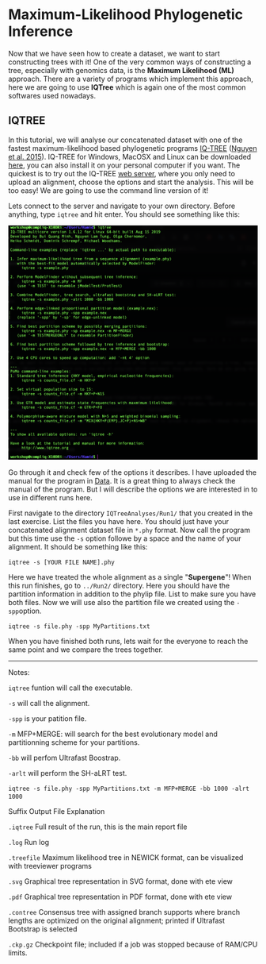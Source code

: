 # Maximum-Likelihood Phylogenetic Inference

Now that we have seen how to create a dataset, we want to start constructing trees with it! One of the very common ways of constructing a tree, especially with genomics data, is the **Maximum Likelihood (ML)** approach. There are a variety of programs which implement this approach, here we are going to use **IQTree** which is again one of the most common softwares used nowadays.


## **IQTREE** 

In this tutorial, we will analyse our concatenated dataset with one of the fastest maximum-likelihood based phylogenetic programs [IQ-TREE](http://www.iqtree.org) ([Nguyen et al. 2015](https://academic.oup.com/mbe/article/32/1/268/2925592)). IQ-TREE for Windows, MacOSX and Linux can be downloaded [here](http://www.iqtree.org/#download), you can also install it on your personal computer if you want. The quickest is to try out the IQ-TREE [web server](http://iqtree.cibiv.univie.ac.at/), where you only need to upload an alignment, choose the options and start the analysis. This will be too easy! We are going to use the command line version of it!

Lets connect to the server and navigate to your own directory. Before anything, type `iqtree` and hit enter. You should see something like this:

<p align="center"><img src="../7.ModelBased/IQTree.png" alt="IQTREE" width="900"></p>

Go through it and check few of the options it describes. I have uploaded the manual for the program in [Data](../../Data/). It is a great thing to always check the manual of the program. But I will describe the options we are interested in to use in different runs here.

First navigate to the directory `IQTreeAnalyses/Run1/` that you created in the last exercise. List the files you have here. You should just have your concatenated alignment dataset file in `*.phy` format. Now call the program but this time use the `-s` option followe by a space and the name of your alignment. It should be something like this:

```
iqtree -s [YOUR FILE NAME].phy
```
Here we have treated the whole alignment as a single "**Supergene**"! When this run finishes, go to `../Run2/` directory. Here you should have the partition information in addition to the phylip file. List to make sure you have both files. Now we will use also the partition file we created using the `-spp`option. 

```
iqtree -s file.phy -spp MyPartitions.txt
```
When you have finished both runs, lets wait for the everyone to reach the same point and we compare the trees together.

----------

Notes:

`iqtree` funtion will call the executable.

`-s` will call the alignment.

`-spp` is your patition file.

`-m` MFP+MERGE: will search for the best evolutionary model and partitionning scheme for your partitions.

`-bb` will perfom Ultrafast Boostrap.

`-arlt` will perform the SH-aLRT test.

```
iqtree -s file.phy -spp MyPartitions.txt -m MFP+MERGE -bb 1000 -alrt 1000
```

   Suffix	     Output File Explanation
   
   `.iqtree`	     Full result of the run, this is the main report file
   
   `.log`	       Run log
   
   `.treefile`	   Maximum likelihood tree in NEWICK format, can be visualized with treeviewer programs
   
   `.svg`	       Graphical tree representation in SVG format, done with ete view
   
   `.pdf`	       Graphical tree representation in PDF format, done with ete view
   
   `.contree`	   Consensus tree with assigned branch supports where branch lengths are optimized on the original alignment; printed if Ultrafast Bootstrap is selected
   
   `.ckp.gz`	    Checkpoint file; included if a job was stopped because of RAM/CPU limits.

